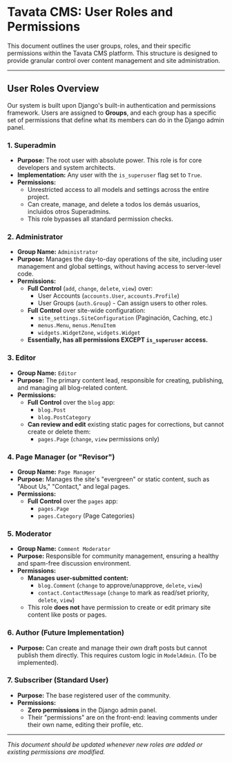 # Tavata CMS: User Roles and Permissions

This document outlines the user groups, roles, and their specific permissions within the Tavata CMS platform. This structure is designed to provide granular control over content management and site administration.

---

## User Roles Overview

Our system is built upon Django's built-in authentication and permissions framework. Users are assigned to **Groups**, and each group has a specific set of permissions that define what its members can do in the Django admin panel.

### 1. **Superadmin**
- **Purpose:** The root user with absolute power. This role is for core developers and system architects.
- **Implementation:** Any user with the `is_superuser` flag set to `True`.
- **Permissions:**
  - Unrestricted access to all models and settings across the entire project.
  - Can create, manage, and delete a todos los demás usuarios, incluidos otros Superadmins.
  - This role bypasses all standard permission checks.

### 2. **Administrator**
- **Group Name:** `Administrator`
- **Purpose:** Manages the day-to-day operations of the site, including user management and global settings, without having access to server-level code.
- **Permissions:**
  - **Full Control** (`add`, `change`, `delete`, `view`) over:
    - User Accounts (`accounts.User`, `accounts.Profile`)
    - User Groups (`auth.Group`) - Can assign users to other roles.
  - **Full Control** over site-wide configuration:
    - `site_settings.SiteConfiguration` (Paginación, Caching, etc.)
    - `menus.Menu`, `menus.MenuItem`
    - `widgets.WidgetZone`, `widgets.Widget`
  - **Essentially, has all permissions EXCEPT `is_superuser` access.**

### 3. **Editor**
- **Group Name:** `Editor`
- **Purpose:** The primary content lead, responsible for creating, publishing, and managing all blog-related content.
- **Permissions:**
  - **Full Control** over the `blog` app:
    - `blog.Post`
    - `blog.PostCategory`
  - **Can review and edit** existing static pages for corrections, but cannot create or delete them:
    - `pages.Page` (`change`, `view` permissions only)

### 4. **Page Manager (or "Revisor")**
- **Group Name:** `Page Manager`
- **Purpose:** Manages the site's "evergreen" or static content, such as "About Us," "Contact," and legal pages.
- **Permissions:**
  - **Full Control** over the `pages` app:
    - `pages.Page`
    - `pages.Category` (Page Categories)

### 5. **Moderator**
- **Group Name:** `Comment Moderator`
- **Purpose:** Responsible for community management, ensuring a healthy and spam-free discussion environment.
- **Permissions:**
  - **Manages user-submitted content:**
    - `blog.Comment` (`change` to approve/unapprove, `delete`, `view`)
    - `contact.ContactMessage` (`change` to mark as read/set priority, `delete`, `view`)
  - This role **does not** have permission to create or edit primary site content like posts or pages.

### 6. **Author (Future Implementation)**
- **Purpose:** Can create and manage their *own* draft posts but cannot publish them directly. This requires custom logic in `ModelAdmin`. (To be implemented).

### 7. **Subscriber (Standard User)**
- **Purpose:** The base registered user of the community.
- **Permissions:**
  - **Zero permissions** in the Django admin panel.
  - Their "permissions" are on the front-end: leaving comments under their own name, editing their profile, etc.

---
*This document should be updated whenever new roles are added or existing permissions are modified.*